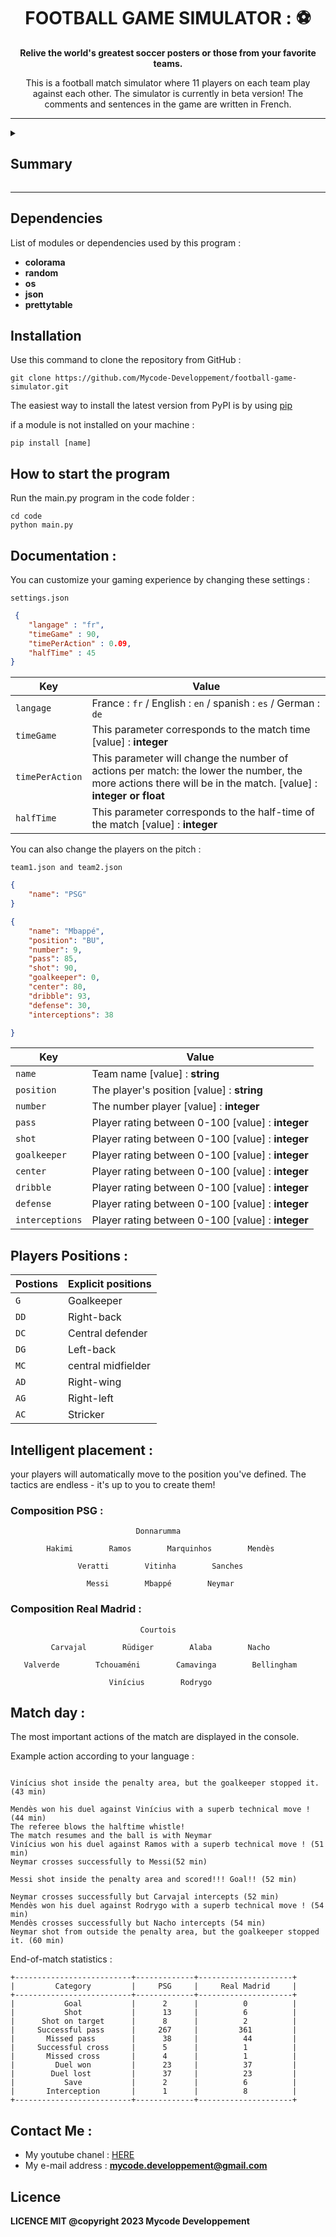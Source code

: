 <div align="center">

# FOOTBALL GAME SIMULATOR : ⚽

**Relive the world's greatest soccer posters or those from your favorite teams.**

This is a football match simulator where 11 players on each team play against each other. The simulator is currently in beta version! The comments and sentences in the game are written in French.

</div>

***

<details >

<summary> <h2> Summary </h2>  </summary>

- coming soon

</details>

***

## Dependencies

List of modules or dependencies used by this program :

- **colorama**
- **random**
- **os**
- **json**
- **prettytable**

## Installation

Use this command to clone the repository from GitHub : 
    
    git clone https://github.com/Mycode-Developpement/football-game-simulator.git

The easiest way to install the latest version from PyPI is by using [pip](https://pip.pypa.io/)

if a module is not installed on your machine :

    pip install [name]

## How to start the program

Run the main.py program in the code folder :

    cd code
    python main.py

## Documentation :

You can customize your gaming experience by changing these settings :

``settings.json``

``` json
 {
    "langage" : "fr", 
    "timeGame" : 90, 
    "timePerAction" : 0.09,
    "halfTime" : 45
}
```


| Key  | Value |
| ------------- | ------------- |
| ``langage``  | France : ``fr``  / English : ``en``  / spanish : ``es``  / German : ``de``  |
| ``timeGame``  | This parameter corresponds to the match time [value] : **integer** |
| ``timePerAction``  | This parameter will change the number of actions per match: the lower the number, the more actions there will be in the match.  [value] : **integer or float** |
| ``halfTime``  | This parameter corresponds to the half-time of the match [value] : **integer** |

You can also change the players on the pitch :

``team1.json and team2.json``

``` json
{
    "name": "PSG"
}
```

``` json
{
    "name": "Mbappé",
    "position": "BU",
    "number": 9,
    "pass": 85,
    "shot": 90,
    "goalkeeper": 0,
    "center": 80,
    "dribble": 93,
    "defense": 30,
    "interceptions": 38

}
```

| Key  | Value |
| ------------- | ------------- |
| ``name``  | Team name [value] : **string**  |
| ``position``  | The player's position [value] : **string** |
| ``number``  | The number player  [value] : **integer** |
| ``pass``  | Player rating between 0-100 [value] : **integer** |
| ``shot``  | Player rating between 0-100 [value] : **integer** |
| ``goalkeeper``  | Player rating between 0-100 [value] : **integer** |
| ``center``  | Player rating between 0-100 [value] : **integer** |
| ``dribble``  | Player rating between 0-100 [value] : **integer** |
| ``defense``  | Player rating between 0-100 [value] : **integer** |
| ``interceptions``  | Player rating between 0-100 [value] : **integer** |

## Players Positions :

| Postions  | Explicit positions |
| ------------- | ------------- |
| ``G``  | Goalkeeper |
| ``DD``  | Right-back |
| ``DC``  | Central defender |
| ``DG``  | Left-back |
| ``MC``  | central midfielder |
| ``AD``  | Right-wing |
| ``AG``  | Right-left |
| ``AC``  | Stricker |

## Intelligent placement :

your players will automatically move to the position you've defined. The tactics are endless - it's up to you to create them! 

 

### Composition PSG :
    
                                Donnarumma

            Hakimi        Ramos        Marquinhos        Mendès

                   Veratti        Vitinha        Sanches

                     Messi        Mbappé        Neymar



### Composition Real Madrid :
                                 Courtois

             Carvajal        Rüdiger        Alaba        Nacho

       Valverde        Tchouaméni        Camavinga        Bellingham

                          Vinícius        Rodrygo

## Match day :

The most important actions of the match are displayed in the console.

Example action according to your language :

```

Vinícius shot inside the penalty area, but the goalkeeper stopped it. (43 min)

Mendès won his duel against Vinícius with a superb technical move ! (44 min)
The referee blows the halftime whistle!
The match resumes and the ball is with Neymar
Vinícius won his duel against Ramos with a superb technical move ! (51 min)
Neymar crosses successfully to Messi(52 min)

Messi shot inside the penalty area and scored!!! Goal!! (52 min)

Neymar crosses successfully but Carvajal intercepts (52 min)
Mendès won his duel against Rodrygo with a superb technical move ! (54 min)
Mendès crosses successfully but Nacho intercepts (54 min)
Neymar shot from outside the penalty area, but the goalkeeper stopped it. (60 min)

```

End-of-match statistics :

```
+--------------------------+-------------+---------------------+
|         Category         |     PSG     |     Real Madrid     |
+--------------------------+-------------+---------------------+
|           Goal           |      2      |          0          |
|           Shot           |      13     |          6          |
|      Shot on target      |      8      |          2          |
|     Successful pass      |     267     |         361         |
|       Missed pass        |      38     |          44         |
|     Successful cross     |      5      |          1          |
|       Missed cross       |      4      |          1          |
|         Duel won         |      23     |          37         |
|        Duel lost         |      37     |          23         |
|           Save           |      2      |          6          |
|       Interception       |      1      |          8          |
+--------------------------+-------------+---------------------+
```

## Contact Me : 

- My youtube chanel : [HERE](https://www.youtube.com/@mycode-developpement)
- My e-mail address : **mycode.developpement@gmail.com**

## Licence 

**LICENCE MIT @copyright 2023 Mycode Developpement**



